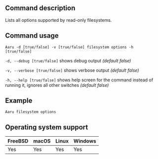 ## Command description

Lists all options supported by read-only filesystems.

## Command usage

```Aaru -d [true/false] -v [true/false] filesystem options -h [true/false]```

```-d, --debug [true/false]``` shows debug output *(default false)*

```-v, --verbose [true/false]``` shows verbose output *(default false)*

```-h, --help [true/false]``` shows help screen for the command instead of running it, ignores all other switches *(default false)*

## Example

```Aaru filesystem options```

## Operating system support

|FreeBSD|macOS|Linux|Windows|
|---|---|---|---|
|Yes|Yes|Yes|Yes|

